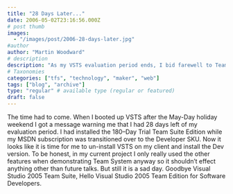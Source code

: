 ```yaml
---
title: "28 Days Later..."
date: 2006-05-02T23:16:56.000Z
# post thumb
images:
  - "/images/post/2006-28-days-later.jpg"
#author
author: "Martin Woodward"
# description
description: "As my VSTS evaluation period ends, I bid farewell to Team Suite and embrace the Developer SKU, marking a bittersweet transition."
# Taxonomies
categories: ["tfs", "technology", "maker", "web"]
tags: ["blog", "archive"]
type: "regular" # available type (regular or featured)
draft: false
---
```

[](http://www.woodwardweb.com/blog/28dayslater.png)[](http://www.woodwardweb.com/blog/28dayslater.png)The time had to come.  When I booted up VSTS after the May-Day holiday weekend I got a message warning me that I had 28 days left of my evaluation period.  I had installed the 180–Day Trial Team Suite Edition while my MSDN subscription was transitioned over to the Developer SKU.  Now it looks like it is time for me to un-install VSTS on my client and install the Dev version.  To be honest, in my current project I only really used the other features when demonstrating Team System anyway so it shouldn’t effect anything other than future talks.  But still it is a sad day.  Goodbye Visual Studio 2005 Team Suite, Hello Visual Studio 2005 Team Edition for Software Developers.